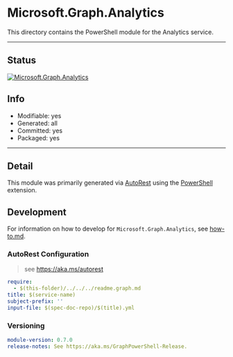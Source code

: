 <!-- region Generated -->
# Microsoft.Graph.Analytics
This directory contains the PowerShell module for the Analytics service.

---
## Status
[![Microsoft.Graph.Analytics](https://img.shields.io/powershellgallery/v/Microsoft.Graph.Analytics.svg?style=flat-square&label=Microsoft.Graph.Analytics "Microsoft.Graph.Analytics")](https://www.powershellgallery.com/packages/Microsoft.Graph.Analytics/)

## Info
- Modifiable: yes
- Generated: all
- Committed: yes
- Packaged: yes

---
## Detail
This module was primarily generated via [AutoRest](https://github.com/Azure/autorest) using the [PowerShell](https://github.com/Azure/autorest.powershell) extension.

## Development
For information on how to develop for `Microsoft.Graph.Analytics`, see [how-to.md](how-to.md).
<!-- endregion -->

### AutoRest Configuration

> see https://aka.ms/autorest

``` yaml
require:
  - $(this-folder)/../../../readme.graph.md
title: $(service-name)
subject-prefix: ''
input-file: $(spec-doc-repo)/$(title).yml
```
### Versioning

``` yaml
module-version: 0.7.0
release-notes: See https://aka.ms/GraphPowerShell-Release.
```

